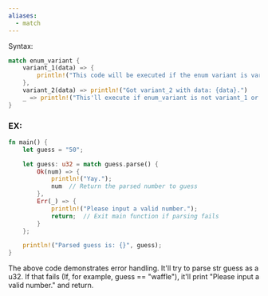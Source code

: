 ```yaml
---
aliases:
  - match
---
```

Syntax:
```rust
match enum_variant {
	variant_1(data) => {
		println!("This code will be executed if the enum variant is variant_1!");
	},
	variant_2(data) => println!("Got variant_2 with data: {data}.")
	_ => println!("This'll execute if enum_variant is not variant_1 or variant_2")
}
```

### EX:
```rust
fn main() {
	let guess = "50";

	let guess: u32 = match guess.parse() {
		Ok(num) => {
			println!("Yay.");
			num  // Return the parsed number to guess
		},
		Err(_) => {
			println!("Please input a valid number.");
			return;  // Exit main function if parsing fails
		}
	};

	println!("Parsed guess is: {}", guess);
}
```
The above code demonstrates error handling. It'll try to parse str guess as a u32. If that fails (If, for example, guess == "waffle"), it'll print "Please input a valid number." and return.

